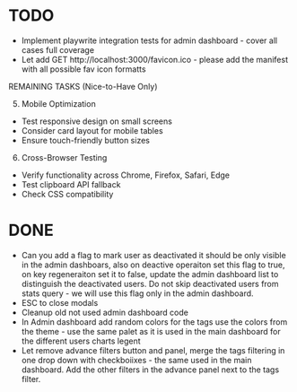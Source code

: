 # TODO

* Implement playwrite integration tests for admin dashboard - cover all cases full coverage
*  Let add GET http://localhost:3000/favicon.ico - please add the manifest with all possible fav icon formatts

REMAINING TASKS (Nice-to-Have Only)

5. Mobile Optimization

- Test responsive design on small screens
- Consider card layout for mobile tables
- Ensure touch-friendly button sizes

6. Cross-Browser Testing

- Verify functionality across Chrome, Firefox, Safari, Edge
- Test clipboard API fallback
- Check CSS compatibility

# DONE

* Can you add a flag to mark user as deactivated it should be only visible in the admin dashboars, also on deactive operaiton set this flag to true, on key regeneraiton set it to false, update the admin dashboard list to distinguish the deactivated users. Do not skip deactivated users from stats query - we will use this flag only in the admin dashboard.
* ESC to close modals
* Cleanup old not used admin dashboard code
* In Admin dashboard add random colors for the tags use the colors from the theme - use the same palet as it is used in the main dashboard for the different users charts legent
* Let remove advance filters button and panel, merge the tags filtering in one drop down with checkboiixes - the same used in the main dashboard. Add the other filters in the advance panel next to the tags filter.

